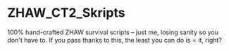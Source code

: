 # ZHAW_CT2_Skripts
100% hand-crafted ZHAW survival scripts  – just me, losing sanity so you don't have to. If you pass thanks to this, the least you can do is ⭐ it, right?

